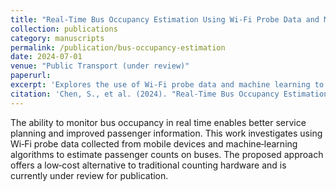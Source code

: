 ```yaml
---
title: "Real‑Time Bus Occupancy Estimation Using Wi‑Fi Probe Data and Machine Learning"
collection: publications
category: manuscripts
permalink: /publication/bus-occupancy-estimation
date: 2024-07-01
venue: "Public Transport (under review)"
paperurl: 
excerpt: 'Explores the use of Wi‑Fi probe data and machine learning to estimate bus occupancy in real time, offering transit agencies a low‑cost alternative to traditional counting systems.'
citation: 'Chen, S., et al. (2024). "Real‑Time Bus Occupancy Estimation Using Wi‑Fi Probe Data and Machine Learning." <i>Public Transport</i> (under review).'
---
```


The ability to monitor bus occupancy in real time enables better service planning and improved passenger information. This work investigates using Wi‑Fi probe data collected from mobile devices and machine‑learning algorithms to estimate passenger counts on buses. The proposed approach offers a low‑cost alternative to traditional counting hardware and is currently under review for publication.
